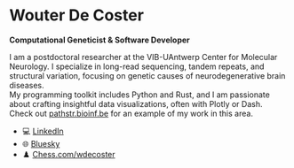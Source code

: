# Wouter De Coster

**Computational Geneticist & Software Developer**

I am a postdoctoral researcher at the VIB-UAntwerp Center for Molecular Neurology. I specialize in long-read sequencing, tandem repeats, and structural variation, focusing on genetic causes of neurodegenerative brain diseases.  
My programming toolkit includes Python and Rust, and I am passionate about crafting insightful data visualizations, often with Plotly or Dash.  
Check out [pathstr.bioinf.be](https://pathstr.bioinf.be/) for an example of my work in this area.

- 💻 [LinkedIn](https://www.linkedin.com/in/wouter-de-coster-b0b28082/)
- 🌐 [Bluesky](https://bsky.app/profile/wdecoster.bsky.social)
- ♟️ [Chess.com/wdecoster](https://www.chess.com/member/wdecoster)
